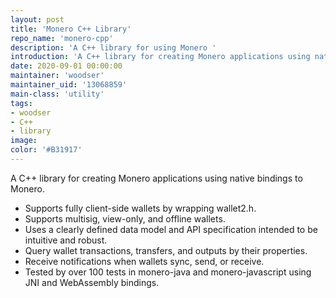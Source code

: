 ```yaml
---
layout: post
title: 'Monero C++ Library'
repo_name: 'monero-cpp'
description: 'A C++ library for using Monero '
introduction: 'A C++ library for creating Monero applications using native bindings'
date: 2020-09-01 00:00:00
maintainer: 'woodser'
maintainer_uid: '13068859'
main-class: 'utility'
tags:
- woodser
- C++
- library
image: 
color: '#B31917'
---
```

A C++ library for creating Monero applications using native bindings to Monero.

- Supports fully client-side wallets by wrapping wallet2.h.
- Supports multisig, view-only, and offline wallets.
- Uses a clearly defined data model and API specification intended to be intuitive and robust.
- Query wallet transactions, transfers, and outputs by their properties.
- Receive notifications when wallets sync, send, or receive.
- Tested by over 100 tests in monero-java and monero-javascript using JNI and WebAssembly bindings.